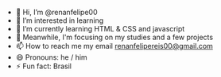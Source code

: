 - 👋 Hi, I’m @renanfelipe00
- 👀 I’m interested in learning 
- 🌱 I’m currently learning HTML & CSS and javascript
- 💞️ Meanwhile, I'm focusing on my studies and a few projects
- 📫 How to reach me my email renanfelipereis00@gmail.com
- 😄 Pronouns: he / him
- ⚡ Fun fact: Brasil

<!---
renanfelipe00/renanfelipe00 is a ✨ special ✨ repository because its `README.md` (this file) appears on your GitHub profile.
You can click the Preview link to take a look at your changes.
--->
